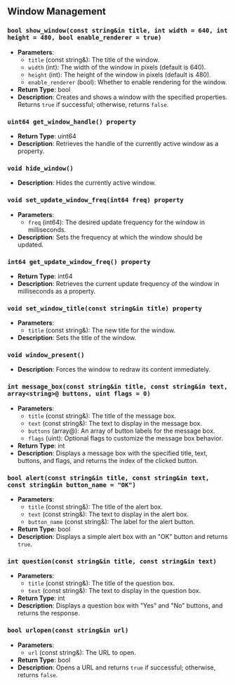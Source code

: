 ## Window Management

### `bool show_window(const string&in title, int width = 640, int height = 480, bool enable_renderer = true)`
- **Parameters**:
  - `title` (const string&): The title of the window.
  - `width` (int): The width of the window in pixels (default is 640).
  - `height` (int): The height of the window in pixels (default is 480).
  - `enable_renderer` (bool): Whether to enable rendering for the window.
- **Return Type**: bool
- **Description**: Creates and shows a window with the specified properties. Returns `true` if successful; otherwise, returns `false`.

### `uint64 get_window_handle() property`
- **Return Type**: uint64
- **Description**: Retrieves the handle of the currently active window as a property.

### `void hide_window()`
- **Description**: Hides the currently active window.

### `void set_update_window_freq(int64 freq) property`
- **Parameters**:
  - `freq` (int64): The desired update frequency for the window in milliseconds.
- **Description**: Sets the frequency at which the window should be updated.

### `int64 get_update_window_freq() property`
- **Return Type**: int64
- **Description**: Retrieves the current update frequency of the window in milliseconds as a property.

### `void set_window_title(const string&in title) property`
- **Parameters**:
  - `title` (const string&): The new title for the window.
- **Description**: Sets the title of the window.

### `void window_present()`
- **Description**: Forces the window to redraw its content immediately.

### `int message_box(const string&in title, const string&in text, array<string>@ buttons, uint flags = 0)`
- **Parameters**:
  - `title` (const string&): The title of the message box.
  - `text` (const string&): The text to display in the message box.
  - `buttons` (array<string>@): An array of button labels for the message box.
  - `flags` (uint): Optional flags to customize the message box behavior.
- **Return Type**: int
- **Description**: Displays a message box with the specified title, text, buttons, and flags, and returns the index of the clicked button.

### `bool alert(const string&in title, const string&in text, const string&in button_name = "OK")`
- **Parameters**:
  - `title` (const string&): The title of the alert box.
  - `text` (const string&): The text to display in the alert box.
  - `button_name` (const string&): The label for the alert button.
- **Return Type**: bool
- **Description**: Displays a simple alert box with an "OK" button and returns `true`.

### `int question(const string&in title, const string&in text)`
- **Parameters**:
  - `title` (const string&): The title of the question box.
  - `text` (const string&): The text to display in the question box.
- **Return Type**: int
- **Description**: Displays a question box with "Yes" and "No" buttons, and returns the response.

### `bool urlopen(const string&in url)`
- **Parameters**:
  - `url` (const string&): The URL to open.
- **Return Type**: bool
- **Description**: Opens a URL and returns `true` if successful; otherwise, returns `false`.
